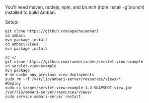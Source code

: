 You'll need maven, nodejs, npm, and brunch (npm install -g brunch) installed to build Ambari.

Setup:
```
git clone https://github.com/apache/ambari
cd ambari
mvn package install
cd ambari-views
mvn package install

cd ~/
git clone https://github.com/randerzander/servlet-view-example
cd servlet-view-example
mvn package
# de-cache any previous view deployments
sudo rm -rf /var/lib/ambari-server/resources/views/* 
#Deploy
sudo cp target/servlet-view-example-1.0-SNAPSHOT-view.jar /var/lib/ambari-server/resources/views/
sudo service ambari-server restart
